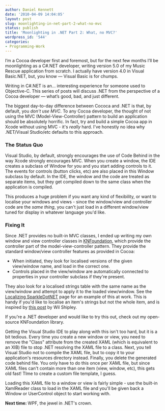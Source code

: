 ```yaml
---
author: Daniel Kennett
date: '2010-04-09 14:04:05'
layout: post
slug: moonlighting-in-net-part-2-what-no-mvc
status: publish
title: 'Moonlighting in .NET Part 2: What, no MVC?'
wordpress_id: '544'
categories:
- Programming-Work
---
```


<p>I’m a Cocoa developer first and foremost, but for the next few months I’ll be moonlighting as a C#.NET developer, writing version 5.0 of my Music Rescue application from scratch. I actually have version 4.0 in Visual Basic.NET, but, you know — Visual Basic is for chumps.</p>
<p>Writing in C#.NET is an… interesting experience for someone used to Objective-C. This series of posts will discuss .NET from the perspective of a Cocoa developer — what’s good, bad, and just different.</p>
<p>The biggest day-to-day difference between Cococa and .NET is that, by default, you <em>don't use MVC</em>. To any Cocoa developer, the thought of not using the MVC (Model-View-Controller) pattern to build an application should be absolutely horrific. In fact, try and build a simple Cocoa app in Xcode without using MVC - it's <em>really</em> hard. I've honestly no idea why .NET/Visual Studio/etc defaults to this approach.</p><!--more--><h3>The Status Quo</h3>
<p>Visual Studio, by default, strongly encourages the use of Code Behind in the way Xcode strongly encourages MVC. When you create a window, the IDE creates a subclass of Window for you and you start adding controls to it. The events for controls (button clicks, etc) are also placed in this Window subclass by default. In the IDE, the window and the code are treated as separate items, but they get compiled down to the same class when the application is compiled.</p>
<p>This produces a huge problem if you want any kind of flexibility, or want to localise your windows and views - since the window/view and controller code are the <em>same thing</em>, you can't just load in a different window/view tuned for display in whatever language you'd like.</p>
<h3>Fixing It</h3>
<p>Since .NET provides no built-in MVC classes, I ended up writing my own window and view controller classes in <a href="http://bitbucket.org/ikenndac/knfoundation/">KNFoundation</a>, which provide the controller part of the model-view-controller pattern. They provide the standard window/view controller features as provided in Cocoa:</p>
<ul>
<li>When initiated, they look for localised versions of the given view/window name, and load in the correct one.</li>
<li>Controls placed in the view/window are automatically connected to properties in your controller subclass if they're present.</li>
</ul>
<p>They also look for a localised strings table with the same name as the view/window and attempt to apply it to the loaded view/window. See the <a href="http://bitbucket.org/ikenndac/sparkledotnet/wiki/Localizing">Localizing SparkleDotNET</a> page for an example of this at work. This is handy if you'd like to localise an item's strings but not the whole item, and is inspired by <a href="http://wilshipley.com/blog/2009/10/pimp-my-code-part-17-lost-in.html">this post</a> by Wil Shipley.</p>
<p>If you're a .NET developer and would like to try this out, check out my open-source KNFoundation library.</p>
<p>Getting the Visual Studio IDE to play along with this isn't too hard, but it is a bit tedious. Every time you create a new window or view, you need to remove the "Class" attribute from the created XAML (which is equivalent to an XIB) file to stop .NET resolving the XAML file to a class. Next, you tell Visual Studio not to compile the XAML file, but to copy it to your application's resources directory instead. Finally, you delete the generated code behind file. You only have to do this once per XAML file, but since XAML files can't contain more than one item (view, window, etc), this gets old fast! TIme to create a custom file template, I guess.</p>
<p>Loading this XAML file to a window or view is fairly simple - use the built-in XamlReader class to load in the XAML file and you'll be given back a Window or UserControl object to start working with.</p>
<p><strong>Next time: </strong>WPF, the jewel in .NET's crown.</p>